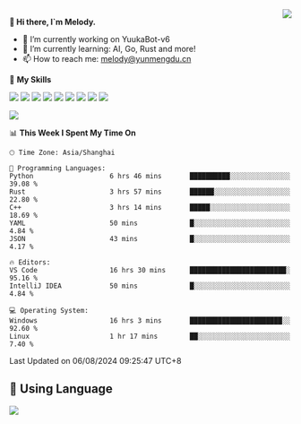 <a href="#">
  <img align="right" src="https://github-readme-stats.vercel.app/api?username=melodyyuuka&count_private=true&show_icons=true" />
</a>

**👋 Hi there, I`m Melody.**

- 🔭 I’m currently working on YuukaBot-v6
- 🌱 I’m currently learning: AI, Go, Rust and more!
- 📫 How to reach me: melody@yunmengdu.cn

🌟 **My Skills** 

![](https://img.shields.io/badge/-Python-3e74a2?style=flat-square&logo=Python&logoColor=fff)
![](https://img.shields.io/badge/-Java-007396?style=flat-square&logo=OpenJDK&logoColor=fff)
![](https://img.shields.io/badge/-Node.js-339933?style=flat-square&logo=Node.js&logoColor=fff)
![](https://img.shields.io/badge/-Git-f05032?style=flat-square&logo=git&logoColor=fff)
![](https://img.shields.io/badge/-PostgreSQL-4169e1?style=flat-square&logo=PostgreSQL&logoColor=fff)
![](https://img.shields.io/badge/-Rust-000000?style=flat-square&logo=rust&logoColor=fff)
![](https://img.shields.io/badge/-VSCode-007acc?style=flat-square&logo=Visual-Studio-Code&logoColor=fff)
![](https://img.shields.io/badge/-FastAPI-009688?style=flat-square&logo=FastAPI&logoColor=fff)
![](https://img.shields.io/badge/-Linux-000000?style=flat-square&logo=Linux&logoColor=fff)


![](https://wakatime.com/badge/user/fa6dc0e2-47c5-4d2d-ae45-69fec6f2122c.svg)

<!--START_SECTION:waka-->
📊 **This Week I Spent My Time On** 

```text
🕑︎ Time Zone: Asia/Shanghai

💬 Programming Languages: 
Python                   6 hrs 46 mins       ██████████░░░░░░░░░░░░░░░   39.08 % 
Rust                     3 hrs 57 mins       ██████░░░░░░░░░░░░░░░░░░░   22.80 % 
C++                      3 hrs 14 mins       █████░░░░░░░░░░░░░░░░░░░░   18.69 % 
YAML                     50 mins             █░░░░░░░░░░░░░░░░░░░░░░░░    4.84 % 
JSON                     43 mins             █░░░░░░░░░░░░░░░░░░░░░░░░    4.17 % 

🔥 Editors: 
VS Code                  16 hrs 30 mins      ████████████████████████░   95.16 % 
IntelliJ IDEA            50 mins             █░░░░░░░░░░░░░░░░░░░░░░░░    4.84 % 

💻 Operating System: 
Windows                  16 hrs 3 mins       ███████████████████████░░   92.60 % 
Linux                    1 hr 17 mins        ██░░░░░░░░░░░░░░░░░░░░░░░    7.40 % 
```


 Last Updated on 06/08/2024 09:25:47 UTC+8
<!--END_SECTION:waka-->

## 🥰 **Using Language**

![](https://github-readme-stats.vercel.app/api/wakatime?username=MelodyYuyuko&layout=compact&hide_border=true)
